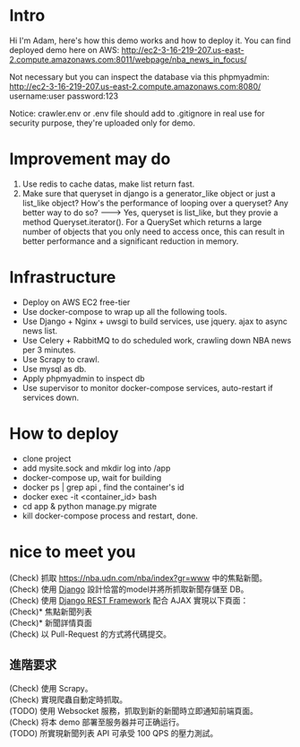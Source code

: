 # Intro
Hi I'm Adam, here's how this demo works and how to deploy it.
You can find deployed demo here on AWS:
http://ec2-3-16-219-207.us-east-2.compute.amazonaws.com:8011/webpage/nba_news_in_focus/

Not necessary but you can inspect the database via this phpmyadmin:
http://ec2-3-16-219-207.us-east-2.compute.amazonaws.com:8080/
username:user
password:123

Notice: crawler.env or .env file should add to .gitignore in real use for security purpose, they're uploaded only for demo.

# Improvement may do
1. Use redis to cache datas, make list return fast.
2. Make sure that queryset in django is a generator_like object or just a list_like object? How's the performance of looping over a queryset? Any better way to do so? 
---> Yes, queryset is list_like, but they provie a method Queryset.iterator(). For a QuerySet which returns a large number of objects that you only need to access once, this can result in better performance and a significant reduction in memory.

# Infrastructure
- Deploy on AWS EC2 free-tier
- Use docker-compose to wrap up all the following tools.
- Use Django + Nginx + uwsgi to build services, use jquery. ajax to async news list.
- Use Celery + RabbitMQ to do scheduled work, crawling down NBA news per 3 minutes.
- Use Scrapy to crawl.
- Use mysql as db.
- Apply phpmyadmin to inspect db
- Use supervisor to monitor docker-compose services, auto-restart if services down. 

# How to deploy
 - clone project
 - add mysite.sock and mkdir log into /app 
 - docker-compose up, wait for building
 - docker ps | grep api , find the container's id
 - docker exec -it <container_id> bash
 - cd app & python manage.py migrate
 - kill docker-compose process and restart, done.


# nice to meet you
(Check) 抓取 https://nba.udn.com/nba/index?gr=www 中的焦點新聞。\
(Check) 使用 [Django](https://www.djangoproject.com/) 設計恰當的model并將所抓取新聞存儲至 DB。\
(Check) 使用 [Django REST Framework](http://www.django-rest-framework.org/) 配合 AJAX 實現以下頁面：\
	 (Check)* 焦點新聞列表\
	 (Check)* 新聞詳情頁面\
(Check) 以 Pull-Request 的方式將代碼提交。
	
## 進階要求
(Check) 使用 Scrapy。\
(Check) 實現爬蟲自動定時抓取。\
(TODO) 使用 Websocket 服務，抓取到新的新聞時立即通知前端頁面。\
(Check) 将本 demo 部署至服务器并可正确运行。\
(TODO) 所實現新聞列表 API 可承受 100 QPS 的壓力測試。
